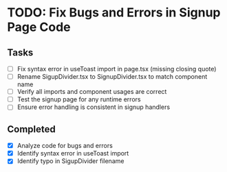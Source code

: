 # TODO: Fix Bugs and Errors in Signup Page Code

## Tasks
- [ ] Fix syntax error in useToast import in page.tsx (missing closing quote)
- [ ] Rename SigupDivider.tsx to SignupDivider.tsx to match component name
- [ ] Verify all imports and component usages are correct
- [ ] Test the signup page for any runtime errors
- [ ] Ensure error handling is consistent in signup handlers

## Completed
- [x] Analyze code for bugs and errors
- [x] Identify syntax error in useToast import
- [x] Identify typo in SigupDivider filename
